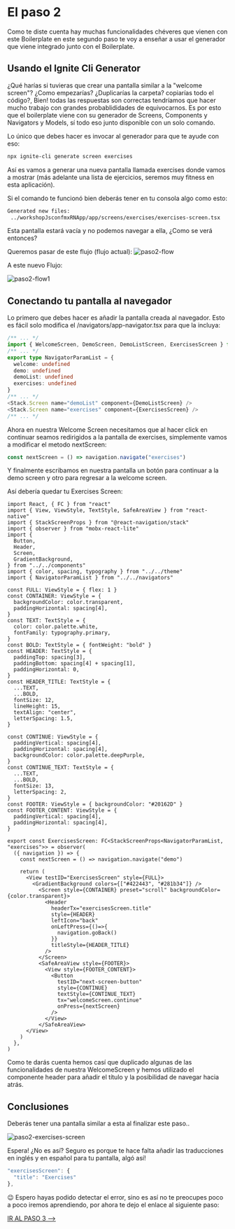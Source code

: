 # El paso 2

Como te diste cuenta hay muchas funcionalidades chéveres que vienen con este Boilerplate en este segundo paso te voy a enseñar a usar el generador que viene integrado junto con el Boilerplate.

## Usando el Ignite Cli Generator

¿Qué harías si tuvieras que crear una pantalla similar a la "welcome screen"? ¿Como empezarías? ¿Duplicarías la carpeta? copiarías todo el código?, Bien! todas las respuestas son correctas tendríamos que hacer mucho trabajo con grandes probablididades de equivocarnos. Es por esto que el boilerplate viene con su generador de Screens, Components y Navigators y Models, sí todo eso junto disponible con un solo comando.

Lo único que debes hacer es invocar al generador para que te ayude con eso:

```bash
npx ignite-cli generate screen exercises
```

Así es vamos a generar una nueva pantalla llamada exercises donde vamos a mostrar (más adelante una lista de ejercicios, seremos muy fitness en esta aplicación).

Si el comando te funcionó bien deberás tener en tu consola algo como esto:

```bash
Generated new files:
 ../workshopJsconfmxRNApp/app/screens/exercises/exercises-screen.tsx
```

Esta pantalla estará vacía y no podemos navegar a ella, ¿Como se verá entonces?

Queremos pasar de este flujo (flujo actual):
![paso2-flow](https://raw.githubusercontent.com/seagomezar/workshopJsconfmxRNApp/step2/workshop-images/paso2-flow.png "paso2-flow")

A este nuevo Flujo:

![paso2-flow1](https://raw.githubusercontent.com/seagomezar/workshopJsconfmxRNApp/step2/workshop-images/paso2-flow1.png "paso2-flow1")

## Conectando tu pantalla al navegador

Lo primero que debes hacer es añadir la pantalla creada al navegador. Esto es fácil solo modifica el /navigators/app-navigator.tsx para que la incluya:

```ts script
/** ... */
import { WelcomeScreen, DemoScreen, DemoListScreen, ExercisesScreen } from "../screens"
/** ... */
export type NavigatorParamList = {
  welcome: undefined
  demo: undefined
  demoList: undefined
  exercises: undefined
}
/** ... */
<Stack.Screen name="demoList" component={DemoListScreen} />
<Stack.Screen name="exercises" component={ExercisesScreen} />
/** ... */
```

Ahora en nuestra Welcome Screen necesitamos que al hacer click en continuar seamos redirigidos a la pantalla de exercises, simplemente vamos a modificar el metodo nextScreen:

```ts script
const nextScreen = () => navigation.navigate("exercises")
```

Y finalmente escribamos en nuestra pantalla un botón para continuar a la demo screen y otro para regresar a la welcome screen.

Así debería quedar tu Exercises Screen:

```tsx script
import React, { FC } from "react"
import { View, ViewStyle, TextStyle, SafeAreaView } from "react-native"
import { StackScreenProps } from "@react-navigation/stack"
import { observer } from "mobx-react-lite"
import {
  Button,
  Header,
  Screen,
  GradientBackground,
} from "../../components"
import { color, spacing, typography } from "../../theme"
import { NavigatorParamList } from "../../navigators"

const FULL: ViewStyle = { flex: 1 }
const CONTAINER: ViewStyle = {
  backgroundColor: color.transparent,
  paddingHorizontal: spacing[4],
}
const TEXT: TextStyle = {
  color: color.palette.white,
  fontFamily: typography.primary,
}
const BOLD: TextStyle = { fontWeight: "bold" }
const HEADER: TextStyle = {
  paddingTop: spacing[3],
  paddingBottom: spacing[4] + spacing[1],
  paddingHorizontal: 0,
}
const HEADER_TITLE: TextStyle = {
  ...TEXT,
  ...BOLD,
  fontSize: 12,
  lineHeight: 15,
  textAlign: "center",
  letterSpacing: 1.5,
}

const CONTINUE: ViewStyle = {
  paddingVertical: spacing[4],
  paddingHorizontal: spacing[4],
  backgroundColor: color.palette.deepPurple,
}
const CONTINUE_TEXT: TextStyle = {
  ...TEXT,
  ...BOLD,
  fontSize: 13,
  letterSpacing: 2,
}
const FOOTER: ViewStyle = { backgroundColor: "#20162D" }
const FOOTER_CONTENT: ViewStyle = {
  paddingVertical: spacing[4],
  paddingHorizontal: spacing[4],
}

export const ExercisesScreen: FC<StackScreenProps<NavigatorParamList, "exercises">> = observer(
  ({ navigation }) => {
    const nextScreen = () => navigation.navigate("demo")

    return (
      <View testID="ExercisesScreen" style={FULL}>
        <GradientBackground colors={["#422443", "#281b34"]} />
          <Screen style={CONTAINER} preset="scroll" backgroundColor={color.transparent}>
            <Header
              headerTx="exercisesScreen.title"
              style={HEADER}
              leftIcon="back"
              onLeftPress={()=>{
                navigation.goBack()
              }}
              titleStyle={HEADER_TITLE}
            />
          </Screen>
          <SafeAreaView style={FOOTER}>
            <View style={FOOTER_CONTENT}>
              <Button
                testID="next-screen-button"
                style={CONTINUE}
                textStyle={CONTINUE_TEXT}
                tx="welcomeScreen.continue"
                onPress={nextScreen}
              />
            </View>
          </SafeAreaView>
      </View>
    )
  },
)

```

Como te darás cuenta hemos casí que duplicado algunas de las funcionalidades de nuestra WelcomeScreen y hemos utilizado el componente header para añadir el título y la posibilidad de navegar hacia atrás.

## Conclusiones

Deberás tener una pantalla similar a esta al finalizar este paso..

![paso2-exercises-screen](https://raw.githubusercontent.com/seagomezar/workshopJsconfmxRNApp/step2/workshop-images/paso2-exercises-screen.png "paso2-exercises-screen")

Espera! ¿No es así? Seguro es porque te hace falta añadir las traducciones en inglés y en español para tu pantalla, algó así!

```ts script
"exercisesScreen": {
  "title": "Exercises"
},
```

😉 Espero hayas podido detectar el error, sino es así no te preocupes
poco a poco iremos aprendiendo, por ahora te dejo el enlace al siguiente paso:

[IR AL PASO 3 -->](https://github.com/seagomezar/workshopJsconfmxRNApp/tree/step3)